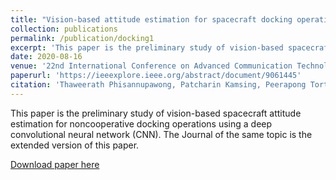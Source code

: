 ```yaml
---
title: "Vision-based attitude estimation for spacecraft docking operation through deep learning algorithm"
collection: publications
permalink: /publication/docking1
excerpt: 'This paper is the preliminary study of vision-based spacecraft attitude estimation for noncooperative docking operations using a deep convolutional neural network (CNN).'
date: 2020-08-16
venue: '22nd International Conference on Advanced Communication Technology (ICACT 2020)'
paperurl: 'https://ieeexplore.ieee.org/abstract/document/9061445'
citation: 'Thaweerath Phisannupawong, Patcharin Kamsing, Peerapong Tortceka, Soemsak Yooyen'
---
```

This paper is the preliminary study of vision-based spacecraft attitude estimation for noncooperative docking operations using a deep convolutional neural network (CNN). The Journal of the same topic is the extended version of this paper.

[Download paper here](https://ieeexplore.ieee.org/abstract/document/9061445)